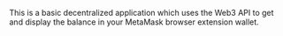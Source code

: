 This is a basic decentralized application which uses the Web3 API to get and display the balance in your MetaMask browser extension wallet. 

